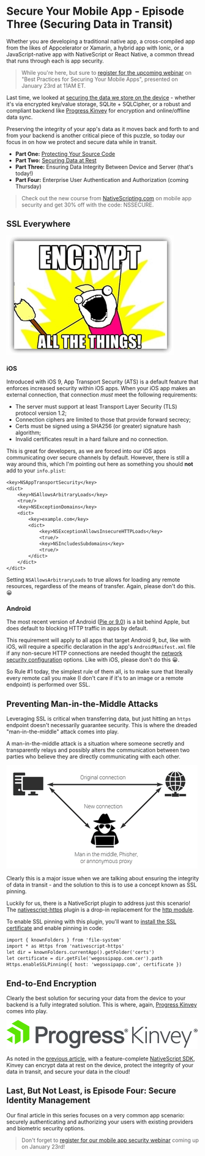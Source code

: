 # Secure Your Mobile App - Episode Three (Securing Data in Transit)

Whether you are developing a traditional native app, a cross-compiled app from the likes of Appcelerator or Xamarin, a hybrid app with Ionic, or a JavaScript-native app with NativeScript or React Native, a common thread that runs through each is app security.

> While you're here, but sure to [register for the upcoming webinar](https://www.progress.com/campaigns/kinvey/best-practices-for-securing-your-mobile-apps?utm_medium=social-owned&utm_source=blog&utm_campaign=kinvey-webinar-secureapps) on "Best Practices for Securing Your Mobile Apps", presented on January 23rd at 11AM ET.

Last time, we looked at [securing the data we store on the device]() - whether it's via encrypted key/value storage, SQLite + SQLCipher, or a robust and compliant backend like [Progress Kinvey](https://www.progress.com/kinvey) for encryption and online/offline data sync.

Preserving the integrity of your app's data as it moves back and forth to and from your backend is another critical piece of this puzzle, so today our focus in on how we protect and secure data while in transit.

- **Part One:** [Protecting Your Source Code]()
- **Part Two:** [Securing Data at Rest]()
- **Part Three:** Ensuring Data Integrity Between Device and Server (that's today!)
- **Part Four:** Enterprise User Authentication and Authorization (coming Thursday)

> Check out the new course from [NativeScripting.com](https://nativescripting.com/) on mobile app security and get 30% off with the code: NSSECURE.

## SSL Everywhere

![encrypt all the things](3-encrypt-all.png)

### iOS

Introduced with iOS 9, App Transport Security (ATS) is a default feature that enforces increased security within iOS apps. When your iOS app makes an external connection, that connection *must* meet the following requirements:

- The server must support at least Transport Layer Security (TLS) protocol version 1.2;
- Connection ciphers are limited to those that provide forward secrecy;
- Certs must be signed using a SHA256 (or greater) signature hash algorithm;
- Invalid certificates result in a hard failure and no connection.

This is great for developers, as we are forced into our iOS apps communicating over secure channels by default. However, there is still a way around this, which I'm pointing out here as something you should **not** add to your `info.plist`:

	<key>NSAppTransportSecurity</key>
	<dict>
	    <key>NSAllowsArbitraryLoads</key>
	    <true/>
	    <key>NSExceptionDomains</key>
	    <dict>
	        <key>example.com</key>
	        <dict>
	            <key>NSExceptionAllowsInsecureHTTPLoads</key>
	            <true/>
	            <key>NSIncludesSubdomains</key>
	            <true/>
	        </dict>
	    </dict>
	</dict>

Setting `NSAllowsArbitraryLoads` to true allows for loading any remote resources, regardless of the means of transfer. Again, please don't do this. 😀

### Android

The most recent version of Android ([Pie or 9.0](https://www.android.com/versions/pie-9-0/)) is a bit behind Apple, but does default to blocking HTTP traffic in apps by default.

This requirement will apply to all apps that target Android 9, but, like with iOS, will require a specific declaration in the app's `AndroidManifest.xml` file if any non-secure HTTP connections are needed thought the [network security configuration](https://developer.android.com/training/articles/security-config) options. Like with iOS, please don't do this 😀.

So Rule #1 today, the simplest rule of them all, is to make sure that literally every remote call you make (I don't care if it's to an image or a remote endpoint) is performed over SSL.

## Preventing Man-in-the-Middle Attacks

Leveraging SSL is critical when transferring data, but just hitting an `https` endpoint doesn't necessarily guarantee security. This is where the dreaded "man-in-the-middle" attack comes into play.

A man-in-the-middle attack is a situation where someone secretly and transparently relays and possibly alters the communication between two parties who believe they are directly communicating with each other.

![man-in-the-middle attack](3-man-in-the-middle-attack.png)

Clearly this is a major issue when we are talking about ensuring the integrity of data in transit - and the solution to this is to use a concept known as SSL pinning.

Luckily for us, there is a NativeScript plugin to address just this scenario! The [nativescript-https](https://market.nativescript.org/plugins/nativescript-https) plugin is a drop-in replacement for the [http module](https://docs.nativescript.org/ns-framework-modules/http).

To enable SSL pinning with this plugin, you'll want to [install the SSL certificate](https://market.nativescript.org/plugins/nativescript-https#installing-your-ssl-certificate) and enable pinning in code:

	import { knownFolders } from 'file-system'
	import * as Https from 'nativescript-https'
	let dir = knownFolders.currentApp().getFolder('certs')
	let certificate = dir.getFile('wegossipapp.com.cer').path
	Https.enableSSLPinning({ host: 'wegossipapp.com', certificate })

## End-to-End Encryption

Clearly the best solution for securing your data from the device to your backend is a fully integrated solution. This is where, again, [Progress Kinvey](https://www.progress.com/kinvey) comes into play.

![progress kinvey logo](3-kinvey-logo.png)

As noted in the [previous article](), with a feature-complete [NativeScript SDK](https://devcenter.kinvey.com/nativescript), Kinvey can encrypt data at rest on the device, protect the integrity of your data in transit, and secure your data in the cloud!

## Last, But Not Least, is Episode Four: Secure Identity Management

Our final article in this series focuses on a very common app scenario: securely authenticating and authorizing your users with existing providers and biometric security options.

> Don't forget to [register for our mobile app security webinar](https://www.progress.com/campaigns/kinvey/best-practices-for-securing-your-mobile-apps?utm_medium=social-owned&utm_source=blog&utm_campaign=kinvey-webinar-secureapps) coming up on January 23rd!